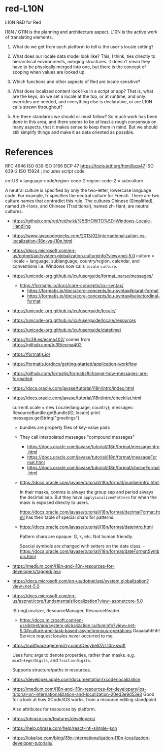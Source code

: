 # red-L10N
L10N R&amp;D for Red

I18N / G11N is the planning and architecture aspect.
L10N is the active work of translating elements.

1. What do we get from each platform to tell is the user's locale setting?

2. What does our locale data model look like? This, I think, ties directly
   to hierarchical environments, merging structures. It doesn't mean they
   have to be physically merged into one, but there is the concept of
   scoping when values are looked up.

3. Which functions and other aspects of Red are locale sensitive?

4. What does localized content look like in a script or app? That is, what
   are the keys, do we set a locale at the top, or at runtime, and only
   overrides are needed, and everything else is declarative, or are L10N
   calls strewn throughout?
   
5. Are there standards we should or must follow? So much work has been 
   done in this area, and there seems to be at least a rough consensus
   on many aspects, that it makes sense to keep them in mind. But we
   should still simplify things and make it as data oriented as possible.
   




# References

RFC 4646
ISO 639
ISO 3166
BCP 47      https://tools.ietf.org/html/bcp47
ISO 639-2
ISO 15924   ; includes script code

en-US = language-code/region-code-2  region-code-2 = subculture

A neutral culture is specified by only the two-letter, lowercase language
code. For example, fr specifies the neutral culture for French. There are
two culture names that contradict this rule. The cultures Chinese
(Simplified), named zh-Hans, and Chinese (Traditional), named zh-Hant,
are neutral cultures.


- https://github.com/red/red/wiki/%5BHOWTO%5D-Windows-Locale-Handling

- https://www.javacodegeeks.com/2013/02/internationalization-vs-localization-i18n-vs-l10n.html

- https://docs.microsoft.com/en-us/dotnet/api/system.globalization.cultureinfo?view=net-5.0
  culture = locale = language, sublanguage, country/region, calendar, and conventions
  i.e. Windows now calls `locale` `culture`.
  
- https://unicode-org.github.io/icu/userguide/format_parse/messages/
  - https://formatjs.io/docs/core-concepts/icu-syntax/
    - https://formatjs.io/docs/core-concepts/icu-syntax#plural-format
    - https://formatjs.io/docs/core-concepts/icu-syntax#selectordinal-format
- https://unicode-org.github.io/icu/userguide/locale/
- https://unicode-org.github.io/icu/userguide/locale/resources
- https://unicode-org.github.io/icu/userguide/datetime/

- https://tc39.es/ecma402/ comes from https://github.com/tc39/ecma402

- https://formatjs.io/
- https://formatjs.io/docs/getting-started/application-workflow
- https://github.com/formatjs/formatjs#change-how-messages-are-formatted

- https://docs.oracle.com/javase/tutorial/i18n/intro/index.html
- https://docs.oracle.com/javase/tutorial/i18n/intro/checklist.html

    currentLocale = new Locale(language, country);
    messages: ResourceBundle.getBundle(ID, locale)
    print messages.getString("greetings")
    
    - bundles are property files of key-value pairs
    - They call interpolated messages "compound messages"
      - https://docs.oracle.com/javase/tutorial/i18n/format/messageintro.html
      - https://docs.oracle.com/javase/tutorial/i18n/format/messageFormat.html
      - https://docs.oracle.com/javase/tutorial/i18n/format/choiceFormat.html
      
    - https://docs.oracle.com/javase/tutorial/i18n/format/numberintro.html
    
      In their masks, comma is always the group sep and period always the
      decimal sep. But they have `applyLocalizedPattern` for when the mask
      is exposed directly to users.
      
      https://docs.oracle.com/javase/tutorial/i18n/format/decimalFormat.html
      has their table of special chars for patterns.
    
    - https://docs.oracle.com/javase/tutorial/i18n/format/dateintro.html
      
      Pattern chars are opaque. G, k, etc. Not human friendly.
      
      Special symbols are changed with setters on the date class.
      -https://docs.oracle.com/javase/tutorial/i18n/format/dateFormatSymbols.html
      
- https://medium.com/i18n-and-l10n-resources-for-developers/tagged/java


- https://docs.microsoft.com/en-us/dotnet/api/system.globalization?view=net-5.0

- https://docs.microsoft.com/en-us/aspnet/core/fundamentals/localization?view=aspnetcore-5.0

  IStringLocalizer, ResourceManager, ResourceReader
  
  - https://docs.microsoft.com/en-us/dotnet/api/system.globalization.cultureinfo?view=net-5.0#culture-and-task-based-asynchronous-operations
  Gaaaaahhhh! Service request locales never occurred to me.  

- https://swiftpackageregistry.com/Decybel07/L10n-swift

  Uses func args to denote properties, rather than masks. e.g. `minIntegerDigits`,
  and `fractionDigits`.
  
  Supports structure/paths in resources.

- https://developer.apple.com/documentation/xcode/localization

- https://medium.com/i18n-and-l10n-resources-for-developers/ios-tutorial-on-internationalization-and-localization-20ed3e9d53e3
  Good for a look at how XCode/iOS works, from a resource editing standpoint.
  
  
  Also attributes for resources by platform.
  
- https://phrase.com/features/developers/
- https://help.phrase.com/help/react-intl-simple-json
- https://lokalise.com/blog/i18n-internationalization-l10n-localization-developer-tutorials/
